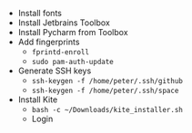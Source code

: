 * Install fonts
* Install Jetbrains Toolbox
* Install Pycharm from Toolbox
* Add fingerprints
    * `fprintd-enroll`
    * `sudo pam-auth-update`
* Generate SSH keys
    * `ssh-keygen -f /home/peter/.ssh/github`
    * `ssh-keygen -f /home/peter/.ssh/space`
* Install Kite
    * `bash -c ~/Downloads/kite_installer.sh`
    * Login


